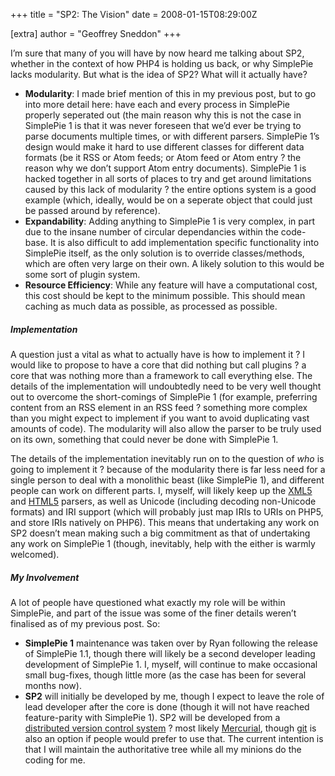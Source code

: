 +++
title = "SP2: The Vision"
date = 2008-01-15T08:29:00Z

[extra]
author = "Geoffrey Sneddon"
+++

I’m sure that many of you will have by now heard me talking about SP2, whether in the context of how PHP4 is holding us back, or why SimplePie lacks modularity. But what is the idea of SP2? What will it actually have?

- **Modularity**: I made brief mention of this in my previous post, but to go into more detail here: have each and every process in SimplePie properly seperated out (the main reason why this is not the case in SimplePie 1 is that it was never foreseen that we’d ever be trying to parse documents multiple times, or with different parsers. SimplePie 1’s design would make it hard to use different classes for different data formats (be it RSS or Atom feeds; or Atom feed or Atom entry ? the reason why we don’t support Atom entry documents). SimplePie 1 is hacked together in all sorts of places to try and get around limitations caused by this lack of modularity ? the entire options system is a good example (which, ideally, would be on a seperate object that could just be passed around by reference).
- **Expandability**: Adding anything to SimplePie 1 is very complex, in part due to the insane number of circular dependancies within the code-base. It is also difficult to add implementation specific functionality into SimplePie itself, as the only solution is to override classes/methods, which are often very large on their own. A likely solution to this would be some sort of plugin system.
- **Resource Efficiency**: While any feature will have a computational cost, this cost should be kept to the minimum possible. This should mean caching as much data as possible, as processed as possible.

##### Implementation

A question just a vital as what to actually have is how to implement it ? I would like to propose to have a core that did nothing but call plugins ? a core that was nothing more than a framework to call everything else. The details of the implementation will undoubtedly need to be very well thought out to overcome the short-comings of SimplePie 1 (for example, preferring content from an RSS element in an RSS feed ? something more complex than you might expect to implement if you want to avoid duplicating vast amounts of code). The modularity will also allow the parser to be truly used on its own, something that could never be done with SimplePie 1.

The details of the implementation inevitably run on to the question of _who_ is going to implement it ? because of the modularity there is far less need for a single person to deal with a monolithic beast (like SimplePie 1), and different people can work on different parts. I, myself, will likely keep up the [XML5](http://annevankesteren.nl/2007/10/xml5) and [HTML5](http://www.whatwg.org/specs/web-apps/current-work/) parsers, as well as Unicode (including decoding non-Unicode formats) and IRI support (which will probably just map IRIs to URIs on PHP5, and store IRIs natively on PHP6). This means that undertaking any work on SP2 doesn’t mean making such a big commitment as that of undertaking any work on SimplePie 1 (though, inevitably, help with the either is warmly welcomed).

##### My Involvement

A lot of people have questioned what exactly my role will be within SimplePie, and part of the issue was some of the finer details weren’t finalised as of my previous post. So:

- **SimplePie 1** maintenance was taken over by Ryan following the release of SimplePie 1.1, though there will likely be a second developer leading development of SimplePie 1. I, myself, will continue to make occasional small bug-fixes, though little more (as the case has been for several months now).
- **SP2** will initially be developed by me, though I expect to leave the role of lead developer after the core is done (though it will not have reached feature-parity with SimplePie 1). SP2 will be developed from a [distributed version control system](http://betterexplained.com/articles/intro-to-distributed-version-control-illustrated/) ? most likely [Mercurial](http://www.selenic.com/mercurial/), though [git](http://git.or.cz/) is also an option if people would prefer to use that. The current intention is that I will maintain the authoritative tree while all my minions do the coding for me.
